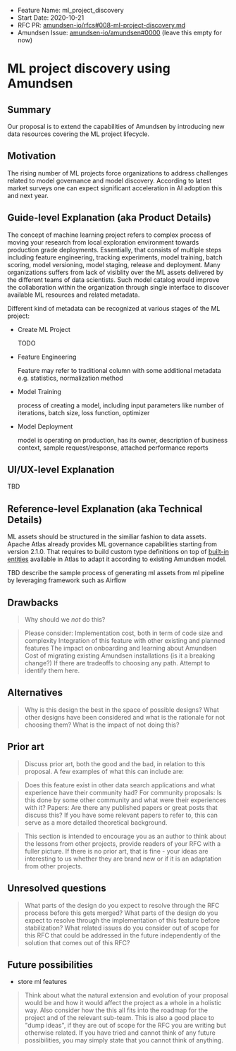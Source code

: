 - Feature Name: ml_project_discovery
- Start Date: 2020-10-21
- RFC PR: [amundsen-io/rfcs#008-ml-project-discovery.md](https://github.com/amundsen-io/rfcs/pull/8)
- Amundsen Issue: [amundsen-io/amundsen#0000](https://github.com/amundsen-io/amundsen/issues/0000) (leave this empty for now)

# ML project discovery using Amundsen

## Summary

Our proposal is to extend the capabilities of Amundsen by introducing new data resources covering the ML project lifecycle.

## Motivation

The rising number of ML projects force organizations to address challenges related to model governance and model discovery.
According to latest market surveys one can expect significant acceleration in AI adoption this and next year.

## Guide-level Explanation (aka Product Details)

The concept of machine learning project refers to complex process of moving your research from local exploration environment towards production grade deployments.
Essentially, that consists of multiple steps including feature engineering, tracking experiments, model training, batch scoring, model versioning, model staging, release and deployment.
Many organizations suffers from lack of visiblity over the ML assets delivered by the different teams of data scientists.
Such model catalog would improve the collaboration within the organization through single interface to discover available ML resources and related metadata.  

Different kind of metadata can be recognized at various stages of the ML project:

*   Create ML Project

    TODO
    
*   Feature Engineering
    
    Feature may refer to traditional column with some additional metadata e.g. statistics, normalization method

*   Model Training

    process of creating a model, including input parameters like number of iterations, batch size, loss function, optimizer

*   Model Deployment

    model is operating on production, has its owner, description of business context, sample request/response, attached performance reports

## UI/UX-level Explanation

TBD

## Reference-level Explanation (aka Technical Details)

ML assets should be structured in the similiar fashion to data assets. Apache Atlas already provides ML governance capabilities starting from version 2.1.0.
That requires to build custom type definitions on top of [built-in entities](https://github.com/apache/atlas/blob/release-2.1.0-rc3/addons/models/4000-MachineLearning/4010-ml_model.json) available in Atlas to adapt it according to existing Amundsen model.

TBD describe the sample process of generating ml assets from ml pipeline by leveraging framework such as Airflow

## Drawbacks

> Why should we _not_ do this?

> Please consider:
> Implementation cost, both in term of code size and complexity
> Integration of this feature with other existing and planned features
> The impact on onboarding and learning about Amundsen
> Cost of migrating existing Amundsen installations (is it a breaking change?)
> If there are tradeoffs to choosing any path. Attempt to identify them here.

## Alternatives

> Why is this design the best in the space of possible designs?
> What other designs have been considered and what is the rationale for not choosing them?
> What is the impact of not doing this?

## Prior art

> Discuss prior art, both the good and the bad, in relation to this proposal. A few examples of what this can include are:

> Does this feature exist in other data search applications and what experience have their community had?
> For community proposals: Is this done by some other community and what were their experiences with it?
> Papers: Are there any published papers or great posts that discuss this? If you have some relevant papers to refer to, this can serve as a more detailed theoretical background.

> This section is intended to encourage you as an author to think about the lessons from other projects, provide readers of your RFC with a fuller picture. If there is no prior art, that is fine - your ideas are interesting to us whether they are brand new or if it is an adaptation from other projects.

## Unresolved questions

> What parts of the design do you expect to resolve through the RFC process before this gets merged?
> What parts of the design do you expect to resolve through the implementation of this feature before stabilization?
> What related issues do you consider out of scope for this RFC that could be addressed in the future independently of the solution that comes out of this RFC?

## Future possibilities

* store ml features
> Think about what the natural extension and evolution of your proposal would be and how it would affect the project as a whole in a holistic way. Also consider how the this all fits into the roadmap for the project and of the relevant sub-team.
> This is also a good place to "dump ideas", if they are out of scope for the RFC you are writing but otherwise related.
> If you have tried and cannot think of any future possibilities, you may simply state that you cannot think of anything.
